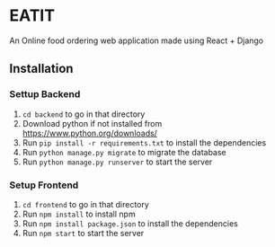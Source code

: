 # EATIT
An Online food ordering web application made using React + Django

## Installation

### Settup Backend
1. `cd backend` to go in that directory
2. Download python if not installed from https://www.python.org/downloads/
3. Run `pip install -r requirements.txt` to install the dependencies
4. Run `python manage.py migrate` to migrate the database
5. Run `python manage.py runserver` to start the server

### Setup Frontend
1. `cd frontend` to go in that directory
2. Run `npm install` to install npm
3. Run `npm install package.json` to install the dependencies 
4. Run `npm start` to start the server
